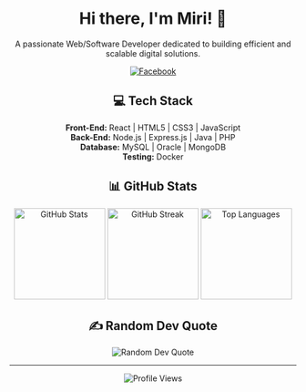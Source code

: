 <h1 align="center">Hi there, I'm Miri! 👋</h1>
<p align="center">A passionate Web/Software Developer dedicated to building efficient and scalable digital solutions.</p>

<p align="center">
  <a href="https://facebook.com/Miri.Rayen" target="_blank">
    <img src="https://img.shields.io/badge/Facebook-%231877F2.svg?&style=for-the-badge&logo=Facebook&logoColor=white" alt="Facebook"/>
  </a>
</p>

<h2 align="center">💻 Tech Stack</h2>
<p align="center">
  <strong>Front-End:</strong> React | HTML5 | CSS3 | JavaScript<br>
  <strong>Back-End:</strong> Node.js | Express.js | Java | PHP<br>
  <strong>Database:</strong> MySQL | Oracle | MongoDB<br>
  <strong>Testing:</strong> Docker
</p>

<h2 align="center">📊 GitHub Stats</h2>
<p align="center">
  <img src="https://github-readme-stats.vercel.app/api?username=RayenMiri&show_icons=true&theme=algolia" alt="GitHub Stats" height="160"/>
  <img src="https://github-readme-streak-stats.herokuapp.com/?user=RayenMiri&theme=algolia" alt="GitHub Streak" height="160"/>
  <img src="https://github-readme-stats.vercel.app/api/top-langs/?username=RayenMiri&theme=algolia&layout=compact" alt="Top Languages" height="160"/>
</p>

<h2 align="center">✍️ Random Dev Quote</h2>
<p align="center">
  <img src="https://quotes-github-readme.vercel.app/api?type=horizontal&theme=algolia" alt="Random Dev Quote"/>
</p>

---

<p align="center">
  <img src="https://komarev.com/ghpvc/?username=RayenMiri&style=flat-square&color=blueviolet" alt="Profile Views"/>
</p>
